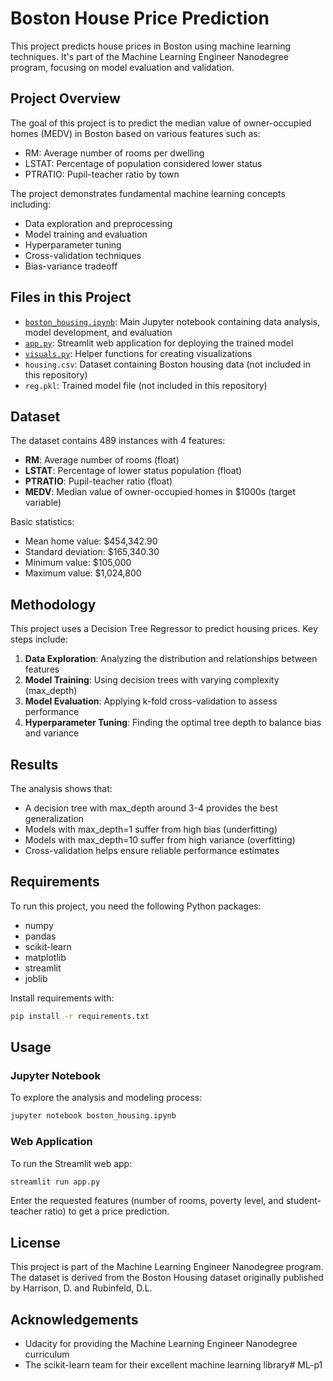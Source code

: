 # Boston House Price Prediction

This project predicts house prices in Boston using machine learning techniques. It's part of the Machine Learning Engineer Nanodegree program, focusing on model evaluation and validation.

## Project Overview

The goal of this project is to predict the median value of owner-occupied homes (MEDV) in Boston based on various features such as:
- RM: Average number of rooms per dwelling
- LSTAT: Percentage of population considered lower status
- PTRATIO: Pupil-teacher ratio by town

The project demonstrates fundamental machine learning concepts including:
- Data exploration and preprocessing
- Model training and evaluation
- Hyperparameter tuning
- Cross-validation techniques
- Bias-variance tradeoff

## Files in this Project

- [`boston_housing.ipynb`](boston_housing.ipynb): Main Jupyter notebook containing data analysis, model development, and evaluation
- [`app.py`](app.py): Streamlit web application for deploying the trained model
- [`visuals.py`](visuals.py): Helper functions for creating visualizations
- `housing.csv`: Dataset containing Boston housing data (not included in this repository)
- `reg.pkl`: Trained model file (not included in this repository)

## Dataset

The dataset contains 489 instances with 4 features:
- **RM**: Average number of rooms (float)
- **LSTAT**: Percentage of lower status population (float)
- **PTRATIO**: Pupil-teacher ratio (float)
- **MEDV**: Median value of owner-occupied homes in $1000s (target variable)

Basic statistics:
- Mean home value: $454,342.90
- Standard deviation: $165,340.30
- Minimum value: $105,000
- Maximum value: $1,024,800

## Methodology

This project uses a Decision Tree Regressor to predict housing prices. Key steps include:

1. **Data Exploration**: Analyzing the distribution and relationships between features
2. **Model Training**: Using decision trees with varying complexity (max_depth)
3. **Model Evaluation**: Applying k-fold cross-validation to assess performance
4. **Hyperparameter Tuning**: Finding the optimal tree depth to balance bias and variance

## Results

The analysis shows that:
- A decision tree with max_depth around 3-4 provides the best generalization
- Models with max_depth=1 suffer from high bias (underfitting)
- Models with max_depth=10 suffer from high variance (overfitting)
- Cross-validation helps ensure reliable performance estimates

## Requirements

To run this project, you need the following Python packages:
- numpy
- pandas
- scikit-learn
- matplotlib
- streamlit
- joblib

Install requirements with:
```bash
pip install -r requirements.txt
```

## Usage

### Jupyter Notebook
To explore the analysis and modeling process:
```bash
jupyter notebook boston_housing.ipynb
```

### Web Application
To run the Streamlit web app:
```bash
streamlit run app.py
```

Enter the requested features (number of rooms, poverty level, and student-teacher ratio) to get a price prediction.

## License

This project is part of the Machine Learning Engineer Nanodegree program. The dataset is derived from the Boston Housing dataset originally published by Harrison, D. and Rubinfeld, D.L.

## Acknowledgements

- Udacity for providing the Machine Learning Engineer Nanodegree curriculum
- The scikit-learn team for their excellent machine learning library#   M L - p 1  
 